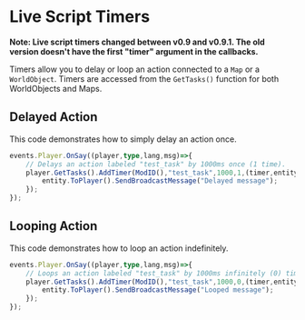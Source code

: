 # Live Script Timers

**Note: Live script timers changed between v0.9 and v0.9.1. The old version doesn't have the first "timer" argument in the callbacks.**

Timers allow you to delay or loop an action connected to a `Map` or a `WorldObject`. Timers are accessed from the `GetTasks()` function for both WorldObjects and Maps.

## Delayed Action

This code demonstrates how to simply delay an action once.

```ts
events.Player.OnSay((player,type,lang,msg)=>{
    // Delays an action labeled "test_task" by 1000ms once (1 time).
    player.GetTasks().AddTimer(ModID(),"test_task",1000,1,(timer,entity,del,can)=>{
        entity.ToPlayer().SendBroadcastMessage("Delayed message");
    });
});
```

## Looping Action

This code demonstrates how to loop an action indefinitely.

```ts
events.Player.OnSay((player,type,lang,msg)=>{
    // Loops an action labeled "test_task" by 1000ms infinitely (0) times.
    player.GetTasks().AddTimer(ModID(),"test_task",1000,0,(timer,entity,del,can)=>{
        entity.ToPlayer().SendBroadcastMessage("Looped message");
    });
});
```

